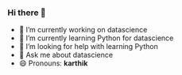 ### Hi there 👋


- 🔭 I’m currently working on datascience
- 🌱 I’m currently learning Python for datascience
- 🤔 I’m looking for help with learning Python
- 💬 Ask me about datascience
- 😄 Pronouns: **karthik**
